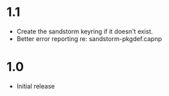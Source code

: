 # 1.1

* Create the sandstorm keyring if it doesn't exist.
* Better error reporting re: sandstorm-pkgdef.capnp

# 1.0

* Initial release
